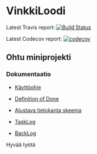 # VinkkiLoodi
Latest Travis report: [![Build Status](https://travis-ci.org/TerriFin/VinkkiLoodi.svg?branch=master)](https://travis-ci.org/TerriFin/VinkkiLoodi)

Latest Codecov report: [![codecov](https://codecov.io/gh/TerriFin/VinkkiLoodi/branch/master/graph/badge.svg)](https://codecov.io/gh/TerriFin/VinkkiLoodi)

## Ohtu miniprojekti
### Dokumentaatio
* [Käyttöohje](https://github.com/TerriFin/VinkkiLoodi/blob/master/docs/kayttoohje.md)
* [Definition of Done](https://github.com/TerriFin/VinkkiLoodi/blob/master/docs/definition-of-done.md)
* [Alustava tietokanta skeema](https://github.com/TerriFin/VinkkiLoodi/blob/master/docs/tietokanta.md)

* [TaskLog](https://docs.google.com/spreadsheets/d/1oaHYrSnqn1GZMmRvOOsDc5I86-AQ0m7sGIxDy4t2HQI/edit?usp=sharing)
* [BackLog](https://drive.google.com/open?id=1SSkjIl9Y88SwT35A8sQbslaZBVvGvaw5J6a34gC4aGU)




Hyvää työtä
